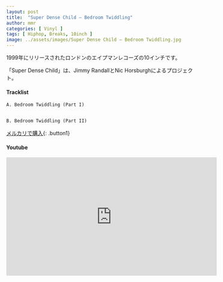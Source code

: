 ```yaml
---
layout: post
title:  "Super Dense Child – Bedroom Twiddling"
author: mmr
categories: [ Vinyl ]
tags: [ Hiphop, Breaks, 10inch ]
image: ../assets/images/Super Dense Child – Bedroom Twiddling.jpg
---
```


1999年にリリースされたロンドンのエイプマンレコーズの10インチです。

「Super Dense Child」は、Jimmy RandallとNic Horsburghによるプロジェクト。

#### Tracklist
```md
A. Bedroom Twiddling (Part I)


B. Bedroom Twiddling (Part II)
```

[メルカリで購入](https://jp.mercari.com/item/m41293882699?afid=6142608987){: .button1}

#### Youtube
<iframe width="560" height="315" src="https://www.youtube.com/embed/bppe6ZroqFU?si=9cZutgb7A3QibVKW" title="YouTube video player" frameborder="0" allow="accelerometer; autoplay; clipboard-write; encrypted-media; gyroscope; picture-in-picture; web-share" referrerpolicy="strict-origin-when-cross-origin" allowfullscreen></iframe>